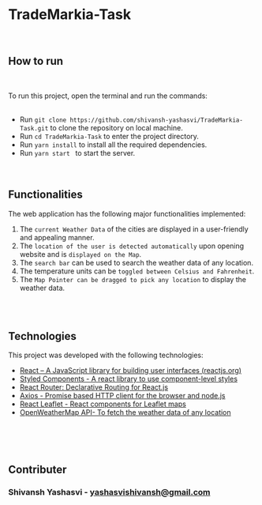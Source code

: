 # TradeMarkia-Task
<br>

## How to run 
<br>

To run this project, open the terminal and run the commands: <br><br>
- Run
`
git clone https://github.com/shivansh-yashasvi/TradeMarkia-Task.git
`
to clone the repository on local machine.<br>
- Run
`
cd TradeMarkia-Task
`
to enter the project directory.<br>
- Run
`
yarn install
`
to install all the required dependencies.<br>
- Run 
`
yarn start 
`
to start the server. <br><br><br>

## Functionalities
The web application has the following major functionalities implemented: <br>
1. The `current Weather Data` of the cities are displayed in a user-friendly and appealing manner.
2. The `location of the user is detected automatically` upon opening website and is `displayed on the Map`.
3. The `search bar` can be used to search the weather data of any location.
4. The temperature units can be `toggled between Celsius and Fahrenheit`.
5. The `Map Pointer can be dragged to pick any location` to display the weather data.

<br><br>
## Technologies

 This project was developed with the following technologies:
 
- [React – A JavaScript library for building user interfaces (reactjs.org)](https://reactjs.org/)
- [Styled Components - A react library to use component-level styles](https://styled-components.com/) 
- [React Router: Declarative Routing for React.js](https://reactrouter.com/)
- [Axios - Promise based HTTP client for the browser and node.js](https://www.npmjs.com/package/axios)
- [React Leaflet - React components for Leaflet maps](https://react-leaflet.js.org/)
- [OpenWeatherMap API- To fetch the weather data of any location](https://openweathermap.org/)

<br><br><br>
## Contributer

### Shivansh Yashasvi - [yashasvishivansh@gmail.com](mailto:yashasvishivansh@gmail.com)


